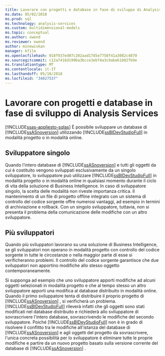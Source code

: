```yaml
---
title: Lavorare con progetti e database in fase di sviluppo di Analysis Services | Documenti Microsoft
ms.date: 05/02/2018
ms.prod: sql
ms.technology: analysis-services
ms.custom: multidimensional-models
ms.topic: conceptual
ms.author: owend
ms.reviewer: owend
author: minewiskan
manager: kfile
ms.openlocfilehash: 018f937ed07c202aad17d5e7758f41a3082c4870
ms.sourcegitcommit: c12a7416d1996a3bcce3ebf4a3c9abe61b02fb9e
ms.translationtype: MT
ms.contentlocale: it-IT
ms.lasthandoff: 05/10/2018
ms.locfileid: "34027537"
---
```

# <a name="work-with-analysis-services-projects-and-databases-in-development"></a>Lavorare con progetti e database in fase di sviluppo di Analysis Services
[!INCLUDE[ssas-appliesto-sqlas](../../includes/ssas-appliesto-sqlas.md)]
  È possibile sviluppare un database di [!INCLUDE[ssASnoversion](../../includes/ssasnoversion-md.md)] utilizzando [!INCLUDE[ssBIDevStudioFull](../../includes/ssbidevstudiofull-md.md)] in modalità progetto o in modalità online.  
  
## <a name="single-developer"></a>Sviluppatore singolo  
 Quando l'intero database di [!INCLUDE[ssASnoversion](../../includes/ssasnoversion-md.md)] e tutti gli oggetti da cui è costituito vengono sviluppati esclusivamente da un singolo sviluppatore, lo sviluppatore può utilizzare [!INCLUDE[ssBIDevStudioFull](../../includes/ssbidevstudiofull-md.md)] in modalità progetto o in modalità online in qualsiasi momento durante il ciclo di vita della soluzione di Business Intelligence. In caso di sviluppatore singolo, la scelta delle modalità non riveste importanza critica. Il mantenimento di un file di progetto offline integrato con un sistema di controllo del codice sorgente offre numerosi vantaggi, ad esempio in termini di archiviazione e rollback. Con un singolo sviluppatore, tuttavia, non si presenta il problema della comunicazione delle modifiche con un altro sviluppatore.  
  
## <a name="multiple-developers"></a>Più sviluppatori  
 Quando più sviluppatori lavorano su una soluzione di Business Intelligence, se gli sviluppatori non operano in modalità progetto con controllo del codice sorgente in tutte le circostanze o nella maggior parte di esse si verificheranno problemi. Il controllo del codice sorgente garantisce che due sviluppatori non apportino modifiche allo stesso oggetto contemporaneamente.  
  
 Si supponga ad esempio che uno sviluppatore apporti modifiche ad alcuni oggetti selezionati in modalità progetto e che al tempo stesso un altro sviluppatore apporti una modifica al database distribuito in modalità online. Quando il primo sviluppatore tenta di distribuire il proprio progetto di [!INCLUDE[ssASnoversion](../../includes/ssasnoversion-md.md)] , si verificherà un problema. [!INCLUDE[ssBIDevStudioFull](../../includes/ssbidevstudiofull-md.md)] rileverà infatti che gli oggetti sono stati modificati nel database distribuito e richiederà allo sviluppatore di sovrascrivere l'intero database, sovrascrivendo le modifiche del secondo sviluppatore. Poiché [!INCLUDE[ssBIDevStudioFull](../../includes/ssbidevstudiofull-md.md)] non è in grado di risolvere il conflitto tra le modifiche all'istanza del database di [!INCLUDE[ssASnoversion](../../includes/ssasnoversion-md.md)] e agli oggetti del progetto da sovrascrivere, l'unica concreta possibilità per lo sviluppatore è eliminare tutte le proprie modifiche e partire da un nuovo progetto basato sulla versione corrente del database di [!INCLUDE[ssASnoversion](../../includes/ssasnoversion-md.md)] .  
  
  
